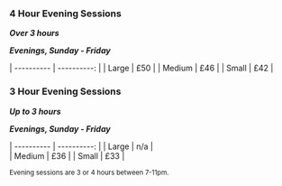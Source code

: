 ### 4 Hour Evening Sessions
***Over 3 hours***

***Evenings, Sunday - Friday***

| ---------- | ----------: |
| Large      | £50         |
| Medium     | £46         |
| Small      | £42         |


### 3 Hour Evening Sessions
***Up to 3 hours***

***Evenings, Sunday - Friday***

| ---------- | ----------: |
| Large      | n/a         |          
| Medium     | £36         |
| Small      | £33         |

<small>Evening sessions are 3 or 4 hours between 7-11pm.</small>





